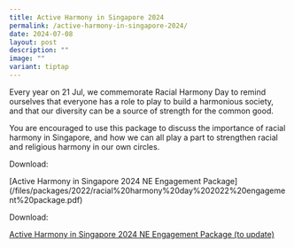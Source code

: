 ```yaml
---
title: Active Harmony in Singapore 2024
permalink: /active-harmony-in-singapore-2024/
date: 2024-07-08
layout: post
description: ""
image: ""
variant: tiptap
---
```

<p>Every year on 21 Jul, we commemorate Racial Harmony Day to remind ourselves
that everyone has a role to play to build a harmonious society, and that
our diversity can be a source of strength for the common good.</p>
<p>You are encouraged to use this package to discuss the importance of racial
harmony in Singapore, and how we can all play a part to strengthen racial
and religious harmony in our own circles.</p>
<p>Download:</p>
<p>[Active Harmony in Singapore 2024 NE Engagement Package](/files/packages/2022/racial%20harmony%20day%202022%20engagement%20package.pdf)</p>
<p>Download:</p>
<p><a href="/files/Talking_Points_for_SAF_Day_2024_Engagement_Package_2024.pdf" rel="noopener noreferrer nofollow" target="_blank">Active Harmony in Singapore 2024 NE Engagement Package (to update)</a>
</p>